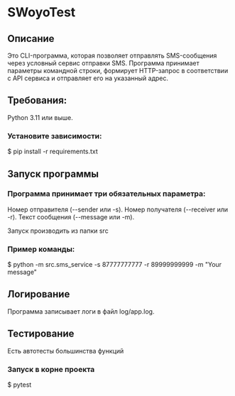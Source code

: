 # SWoyoTest
## Описание
Это CLI-программа, которая позволяет отправлять SMS-сообщения через условный сервис отправки SMS. Программа принимает параметры командной строки, формирует HTTP-запрос в соответствии с API сервиса и отправляет его на указанный адрес.

## Требования:

Python 3.11 или выше.
### Установите зависимости:
$ pip install -r requirements.txt

## Запуск программы

### Программа принимает три обязательных параметра:
Номер отправителя (--sender или -s).
Номер получателя (--receiver или -r).
Текст сообщения (--message или -m).

Запуск производить из папки src

### Пример команды:

$ python -m src.sms_service -s 87777777777 -r 89999999999 -m "Your message"

## Логирование

Программа записывает логи в файл log/app.log.

## Тестирование

Есть автотесты большинства функций

### Запуск в корне проекта
$ pytest

